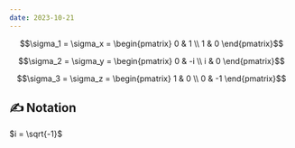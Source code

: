 ```yaml
---
date: 2023-10-21
---
```


$$\sigma_1 = \sigma_x = \begin{pmatrix} 0 & 1 \\ 1 & 0 \end{pmatrix}$$

$$\sigma_2 = \sigma_y = \begin{pmatrix} 0 & -i \\ i & 0 \end{pmatrix}$$

$$\sigma_3 = \sigma_z = \begin{pmatrix} 1 & 0 \\ 0 & -1 \end{pmatrix}$$
## ✍️  Notation
$i = \sqrt{-1}$ 